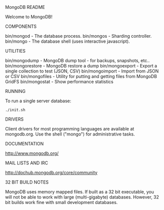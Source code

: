 MongoDB README

Welcome to MongoDB!

COMPONENTS

  bin/mongod - The database process.
  bin/mongos - Sharding controller.
  bin/mongo  - The database shell (uses interactive javascript).

UTILITIES

  bin/mongodump         - MongoDB dump tool - for backups, snapshots, etc..
  bin/mongorestore      - MongoDB restore a dump
  bin/mongoexport       - Export a single collection to test (JSON, CSV)
  bin/mongoimport       - Import from JSON or CSV
  bin/mongofiles        - Utility for putting and getting files from MongoDB GridFS
  bin/mongostat         - Show performance statistics

RUNNING

  To run a single server database:

    ./init.sh
    
DRIVERS

  Client drivers for most programming languages are available at mongodb.org.  Use the 
  shell ("mongo") for administrative tasks.

DOCUMENTATION

  http://www.mongodb.org/

MAIL LISTS AND IRC

  http://dochub.mongodb.org/core/community

32 BIT BUILD NOTES

  MongoDB uses memory mapped files.  If built as a 32 bit executable, you will
  not be able to work with large (multi-gigabyte) databases.  However, 32 bit
  builds work fine with small development databases.
